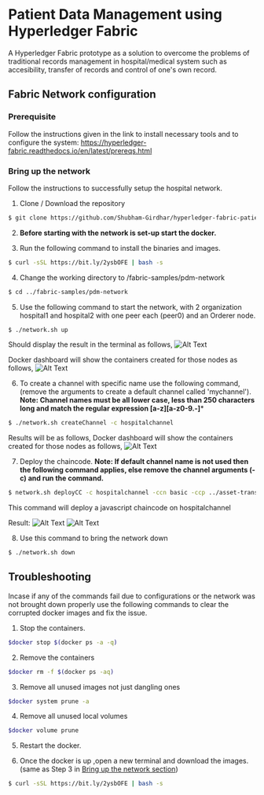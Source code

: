 # Patient Data Management using Hyperledger Fabric

A Hyperledger Fabric prototype as a solution to overcome the problems of traditional records management in hospital/medical system such as accesibility, transfer of records and control of one's own record.

## Fabric Network configuration
### Prerequisite
Follow the instructions given in the link to install necessary tools and to configure the system: https://hyperledger-fabric.readthedocs.io/en/latest/prereqs.html

### Bring up the network
Follow the instructions to successfully setup the hospital network.

1. Clone / Download the repository
```bash
$ git clone https://github.com/Shubham-Girdhar/hyperledger-fabric-patient-data-management.git
```
2. **Before starting with the network is set-up start the docker.**

3. Run the following command to install the binaries and images.
```bash
$ curl -sSL https://bit.ly/2ysbOFE | bash -s
```

4. Change the working directory to /fabric-samples/pdm-network
```bash
$ cd ../fabric-samples/pdm-network
```

5. Use the following command to start the network, with 2 organization hospital1 and hospital2 with one peer each (peer0) and an Orderer node.
```bash
$ ./network.sh up
```
Should display the result in the terminal as follows,
![Alt Text](https://github.com/Shubham-Girdhar/hyperledger-fabric-patient-data-management/blob/main/Screenshots/network%20up.png)

Docker dashboard will show the containers created for those nodes as follows,
![Alt Text](https://github.com/Shubham-Girdhar/hyperledger-fabric-patient-data-management/blob/main/Screenshots/Docker%20container%20for%20nodes.png)

6. To create a channel with specific name use the following command, (remove the arguments to create a default channel called 'mychannel').
**Note: Channel names must be all lower case, less than 250 characters long and match the regular expression [a-z][a-z0-9.-]***
```bash
$ ./network.sh createChannel -c hospitalchannel
```

Results will be as follows,
Docker dashboard will show the containers created for those nodes as follows,
![Alt Text](https://github.com/Shubham-Girdhar/hyperledger-fabric-patient-data-management/blob/main/Screenshots/create%20channel%202.png)

7. Deploy the chaincode.
**Note: If default channel name is not used then the following command applies, else remove the channel arguments (-c) and run the command.**
```bash
$ network.sh deployCC -c hospitalchannel -ccn basic -ccp ../asset-transfer-basic/chaincode-javascript/ -ccl javascript
```
This command will deploy a javascript chaincode on hospitalchannel

Result:
![Alt Text](https://github.com/Shubham-Girdhar/hyperledger-fabric-patient-data-management/blob/main/Screenshots/create%20channel%201.png)
![Alt Text](https://github.com/Shubham-Girdhar/hyperledger-fabric-patient-data-management/blob/main/Screenshots/Docker%20container%20with%20chaincode.png)

8. Use this command to bring the network down
```bash
$ ./network.sh down
```

## Troubleshooting
Incase if any of the commands fail due to configurations or the network was not brought down properly use the following commands to clear the corrupted docker images and fix the issue.


1. Stop the containers.
```bash
$docker stop $(docker ps -a -q)
```
2. Remove the containers
```bash
$docker rm -f $(docker ps -aq)
```
3. Remove all unused images not just dangling ones
```bash
$docker system prune -a
```

4. Remove all unused local volumes
```bash
$docker volume prune
```
5. Restart the docker.

6. Once the docker is up ,open a new terminal and download the images. (same as Step 3 in [Bring up the network section](Readme.md###Bring-up-the-network))
``` bash
$ curl -sSL https://bit.ly/2ysbOFE | bash -s
```
